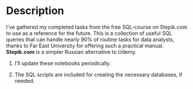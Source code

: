 # Description
I've gathered my completed tasks from the free SQL-course on Stepik.com to use as a reference for the future.
This is a collection of useful SQL queries that can handle nearly 90% of routine tasks for data analysts, thanks to Far East University for offering such a practical manual. **Stepik.com** is a simpler Russian alternative to Udemy. 

1. I’ll update these notebooks periodically.

2. The SQL scripts are included for creating the necessary databases, if needed.